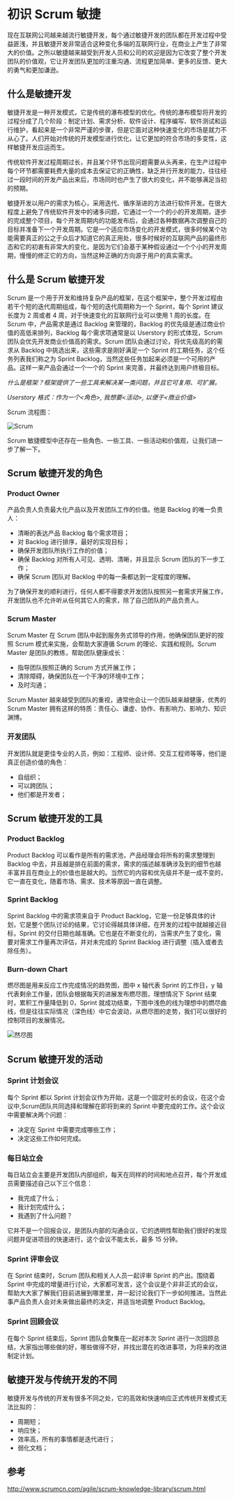 # 初识 Scrum 敏捷
现在互联网公司越来越流行敏捷开发，每个通过敏捷开发的团队都在开发过程中受益匪浅，并且敏捷开发非常适合这种变化多端的互联网行业，在商业上产生了非常大的价值。之所以敏捷越来越受到开发人员和公司的欢迎是因为它改变了整个开发团队的价值观，它让开发团队更加的注重沟通、流程更加简单、更多的反馈、更大的勇气和更加谦逊。

## 什么是敏捷开发
敏捷开发是一种开发模式，它是传统的瀑布模型的优化。传统的瀑布模型将开发的过程分成了几个阶段：制定计划、需求分析、软件设计、程序编写、软件测试和运行维护，看起来是一个非常严谨的步骤，但是它面对这种快速变化的市场是就力不从心了。人们开始对传统的开发模型进行优化，让它更加的符合市场的多变性，这样敏捷开发应运而生。

传统软件开发过程周期过长，并且某个环节出现问题需要从头再来，在生产过程中每个环节都需要耗费大量的成本去保证它的正确性，缺乏并行开发的能力，往往经过一段时间的开发产品出来后，市场同时也产生了很大的变化，并不能够满足当初的预期。

敏捷开发以用户的需求为核心，采用迭代、循序渐进的方法进行软件开发。在很大程度上避免了传统软件开发中的诸多问题，它通过一个一个的小的开发周期，逐步的完成整个项目，每个开发周期内的功能发布后，会通过各种数据再次调整自己的目标并准备下一个开发周期。它是一个适应市场变化的开发模式，很多时候某个功能需要真正的公之于众后才知道它的真正用处，很多时候好的互联网产品的最终形态和它的初衷有非常大的变化，是因为它们会基于某种假设通过一个个小的开发周期，慢慢的修正它的方向，当然这种正确的方向源于用户的真实需求。

## 什么是 Scrum 敏捷开发
Scrum 是一个用于开发和维持复杂产品的框架，在这个框架中，整个开发过程由若干个短的迭代周期组成，每个短的迭代周期称为一个 Sprint，每个 Sprint 建议长度为 2 周或者 4 周，对于快速变化的互联网行业可以使用 1 周的长度。在 Scrum 中，产品需求是通过 Backlog 来管理的，Backlog 的优先级是通过商业价值的高低来排列，Backlog 每个需求项通常是以 Userstory 的形式体现，Scrum 团队会优先开发商业价值高的需求。Scrum 团队会通过讨论，将优先级高的的需求从 Backlog 中挑选出来，这些需求是刚好满足一个 Sprint 的工期任务，这个任务列表我们称之为 Sprint Backlog，当然这些任务加起来必须是一个可用的产品。这样一来产品会通过一个一个的 Sprint 来完善，并最终达到用户终极目标。

*什么是框架？框架提供了一些工具来解决某一类问题，并且它可复用、可扩展。*

*Userstory 格式：作为一个<角色>, 我想要<活动>, 以便于<商业价值>*

Scrum 流程图：

![Scrum](../resources/images/agile-scrum-flow.jpg)

Scrum 敏捷模型中还存在一些角色、一些工具、一些活动和价值观，让我们进一步了解一下。

## Scrum 敏捷开发的角色
### Product Owner
产品负责人负责最大化产品以及开发团队工作的价值。他是 Backlog 的唯一负责人：

* 清晰的表达产品 Backlog 每个需求项目；
* 对 Backlog 进行排序，最好的实现目标；
* 确保开发团队所执行工作的价值；
* 确保 Backlog 对所有人可见、透明、清晰，并且显示 Scrum 团队的下一步工作；
* 确保 Scrum 团队对 Backlog 中的每一条都达到一定程度的理解。

为了确保开发的顺利进行，任何人都不得要求开发团队按照另一套需求开展工作，开发团队也不允许听从任何其它人的需求，除了自己团队的产品负责人。

### Scrum Master
Scrum Master 在 Scrum 团队中起到服务务式领导的作用，他确保团队更好的按照 Scrum 模式来实施，会帮助大家遵循 Scrum 的理论、实践和规则。Scrum Master 是团队的教练，帮助团队健康成长：

* 指导团队按照正确的 Scrum 方式开展工作；
* 清除障碍，确保团队在一个干净的环境中工作；
* 及时沟通；

Scrum Master 越来越受到团队的重视，通常他会让一个团队越来越健康，优秀的 Scrum Master 拥有这样的特质：责任心、谦虚、协作、有影响力、影响力、知识渊博。

### 开发团队
开发团队就是更佳专业的人员，例如：工程师、设计师、交互工程师等等，他们是真正创造价值的角色：

* 自组织；
* 可以跨团队；
* 他们都是开发者；

## Scrum 敏捷开发的工具
### Product Backlog
Product Backlog 可以看作是所有的需求池，产品经理会将所有的需求整理到 Backlog 中去，并且越是排在前面的需求，需求的描述越准确涉及到的细节也越丰富并且在商业上的价值也是越大的。当然它的内容和优先级并不是一成不变的，它一直在变化，随着市场、需求、技术等原因一直在调整。

### Sprint Backlog
Sprint Backlog 中的需求项来自于 Product Backlog，它是一份足够具体的计划，它是整个团队讨论的结果，它讨论得越具体详细，在开发的过程中就越接近目标，Sprint 的交付日期也越准确。它也是在不断变化的，当需求产生了变化，需要对需求工作量再次评估，并对未完成的 Sprint Backlog 进行调整（插入或者去除任务）。

### Burn-down Chart
燃尽图是用来反应工作完成情况的趋势图，图中 x 轴代表 Sprint 的工作日，y 轴代表剩余工作量，团队会根据每天的进展发布燃尽图，理想情况下 Sprint 结束时，累积工作量降低到 0，Sprint 就成功结束，下图中浅色的线为理想中的燃尽曲线，但是往往实际情况（深色线）中它会波动，从燃尽图的走势，我们可以很好的控制项目的发展情况。

![然尽图](../resources/images/burndown-chart.png)

## Scrum 敏捷开发的活动
### Sprint 计划会议
每个 Sprint 都以 Sprint 计划会议作为开始，这是一个固定时长的会议，在这个会议中,Scrum团队共同选择和理解在即将到来的 Sprint 中要完成的工作。这个会议中需要解决两个问题：

* 决定在 Sprint 中需要完成哪些工作；
* 决定这些工作如何完成。

### 每日站立会
每日站立会主要是开发团队内部组织，每天在同样的时间和地点召开，每个开发成员需要描述自己以下三个信息：

* 我完成了什么；
* 我计划完成什么；
* 我遇到了什么问题？

它并不是一个回报会议，是团队内部的沟通会议，它的透明性帮助我们很好的发现问题并促进项目的快速进行，这个会议不能太长，最多 15 分钟。

### Sprint 评审会议
在 Sprint 结束时，Scrum 团队和相关⼈人员一起评审 Sprint 的产出。围绕着 Sprint 中完成的增量进行讨论，大家都可发言，这个会议是个⾮非正式的会议，帮助⼤大家了解我们目前进展到哪⾥里，并一起讨论我们下一步如何推进。当然此事产品负责人会对未来做出最终的决定，并适当地调整 Product Backlog。

### Sprint 回顾会议
在每个 Sprint 结束后，Sprint 团队会聚集在一起对本次 Sprint 进行一次回顾总结，大家指出哪些做的好，哪些做得不好，并找出潜在的改进事项，为将来的改进制定计划。


## 敏捷开发与传统开发的不同
敏捷开发与传统的开发有很多不同之处，它的高效和快速响应正式传统开发模式无法比拟的：

* 周期短；
* 响应快；
* 效率高，所有的事情都是迭代进行；
* 弱化文档；

## 参考
http://www.scrumcn.com/agile/scrum-knowledge-library/scrum.html




